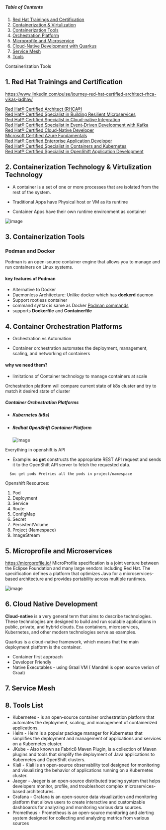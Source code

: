 ##### Table of Contents  
1. [  Red Hat Trainings and Certification ](#RHCA)
2. [ Containerization & Virtulization ](#cont)
3. [ Containerization Tools ](#ctools)
4. [Orchestration Platform](#orch)
5. [Microprofile and Microservice](#micro)
6. [Cloud-Native Development with Quarkus](#cloud)
7. [Service Mesh](#mesh)
8. [Tools](#tools)

Containerization Tools
<a name="RHCA"></a>
## 1.  Red Hat Trainings and Certification

https://www.linkedin.com/pulse/journey-red-hat-certified-architect-rhca-vikas-jadhav/


[Red Hat® Certified Architect (RHCA®)](https://www.credly.com/badges/91b296a3-044b-4658-94b5-e49cf718fa58/public_url) </br>
[Red Hat® Certified Specialist in Building Resilient Microservices](https://www.credly.com/badges/eda513a3-9e5b-4ab2-87a3-c39aca8ba052/public_url) </br>
[Red Hat® Certified Specialist in Cloud-native Integration](https://www.credly.com/badges/76ee3579-483c-404b-bdfa-2930834cdf86/public_url) </br>
[Red Hat® Certified Specialist in Event-Driven Development with Kafka](https://www.credly.com/badges/d64f2665-8194-48f7-b97a-148ad80a462f/public_url) </br>
[Red Hat® Certified Cloud-Native Developer](https://www.credly.com/badges/6fdac8d6-ccbd-4a8f-888f-5c3280e485ad/public_url) </br>
[Microsoft Certified Azure Fundamentals](https://www.credly.com/badges/babbd469-488a-4196-84cb-0a2ed82577a1/public_url) </br>
[Red Hat® Certified Enterprise Application Developer](https://www.credly.com/badges/0be931d0-05a2-4229-bc3e-7ade897ad280/public_url) </br>
[Red Hat® Certified Specialist in Containers and Kubernetes](https://www.credly.com/badges/d22bcca6-3d8c-4d03-83f9-074efad6883b/public_url) </br>
[Red Hat® Certified Specialist in OpenShift Application Development](https://www.credly.com/badges/5f2c6e37-3540-4215-8c3e-191445f88d2f/public_url) </br>


<a name="cont"></a>
## 2. Containerization Technology & Virtulization Technology

  - A container is a set of one or more processes that are isolated from the rest of the system.
  
  - Traditional Apps have Physical host or VM as its runtime 
  - Container Apps have their own runtime environment as container
  
  ![image](https://github.com/vikascjadhav/training/assets/3233682/44406ae0-fc1c-4f48-92b1-4a69e6c79168)



<a name="ctools"></a>
## 3. Containerization Tools
### Podman and Docker

Podman is an open-source container engine that allows you to manage and run containers on Linux systems. </br>

#### key features of Podman
- Alternative to Docker
- Daemonless Architecture: Unlike docker which has **dockerd** daemon 
- Support rootless container
- command syntax is same as Docker [Podman commands](https://docs.podman.io/en/latest/Commands.html)
- supports **Dockerfile** and **Containerfile**

<a name="orch"></a>
## 4. Container Orchestration Platforms

- Orchestration vs Automation

- Container orchestration automates the deployment, management, scaling, and networking of containers

#### why we need them?
- limitations of Container technology to manage containers at scale

Orchestration platform will compare current state of k8s cluster and try to match it desired state of cluster

##### Container Orchestration Platforms
- ##### Kubernetes (k8s)
- ##### Redhat OpenShift Container Platform
  ![image](https://github.com/vikascjadhav/training/assets/3233682/202d7768-bb6f-4450-a71f-f2c0a3b59a59)


Everything in openshift is API  
- Example: **oc get** constructs the appropriate REST API request and sends it to the OpenShift API server to fetch the requested data.

```
  $oc get pods #retries all the pods in project/namespace
```

Openshift Resources:
1. Pod
2. Deployment
3. Service
4. Route
5. ConfigMap
6. Secret
7. PersistentVolume
8. Project (Namespace)
9. ImageStream

<a name="micro"></a>
## 5. Microprofile and Microservices
https://microprofile.io/
MicroProfile specification is a joint venture between the Eclipse Foundation and many large
vendors including Red Hat. The specification defines a platform that optimizes Java for a
microservices-based architecture and provides portability across multiple runtimes.

![image](https://github.com/vikascjadhav/training/assets/3233682/5b5350f5-2c1f-4c53-b409-91c4847f0eca)

<a name="cloud"></a>
## 6. Cloud Native Development

**Cloud-native** is a very general term that aims to describe technologies. These technologies
are designed to build and run scalable applications in public, private, and hybrid clouds.
Exa containers, microservices, Kubernetes, and other modern technologies serve as examples.


Quarkus is a cloud-native framework, which means that the main deployment
platform is the container. 
- Container first approach
- Developer Friendly
- Native Executables - using Graal VM ( Mandrel is open source verion of Graal)

<a name="mesh"></a>
## 7. Service Mesh

<a name="tools"></a>
## 8. Tools List

- Kubernetes - is an open-source container orchestration platform that automates the deployment, scaling, and management of containerized applications.
- Helm - Helm is a popular package manager for Kubernetes that simplifies the deployment and management of applications and services on a Kubernetes cluster. 
- JKube -  Also known as Fabric8 Maven Plugin, is a collection of Maven plugins and tools that simplify the deployment of Java applications to Kubernetes and OpenShift clusters.
- Kiali - Kiali is an open-source observability tool designed for monitoring and visualizing the behavior of applications running on a Kubernetes cluster.
- Jaeger - Jaeger is an open-source distributed tracing system that helps developers monitor, profile, and troubleshoot complex microservices-based architectures.
- Grafana - Grafana is an open-source data visualization and monitoring platform that allows users to create interactive and customizable dashboards for analyzing and monitoring various data sources.
- Prometheus - Prometheus is an open-source monitoring and alerting system designed for collecting and analyzing metrics from various sources






